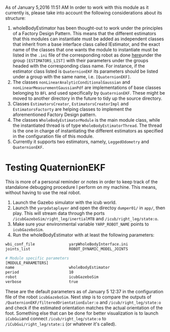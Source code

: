 As of January 5,2016 11:51 AM
In order to work with this module as it currently is, please take into account the following considerations about its structure:
 1. wholeBodyEstimator has been thought-out to work under the principles of a Factory Design Pattern. This means that the different estimators that this modules can instantiate must be added as independent classes that inherit from a base interface class called IEstimator, and the exact name of the classes that one wants the module to instantiate must be listed in the `.ini` file of the corresponding robot as done [here](https://github.com/robotology/codyco-modules/blob/newModule/wholeBodyEstimator/src/modules/wholeBodyEstimator/app/robots/icubGazeboSim/wholeBodyEstimator.ini)under the group `[ESTIMATORS_LIST]` with their parameters under the groups headed with the corresponding class name. For instance, if the estimator class listed is `QuaternionEKF` its parameters should be listed under a group with the same name, i.e. `[QuaternionEKF]`.
 2. The classes `nonLinearAnalyticConditionalGaussian` and `nonLinearMeasurementGaussianPdf` are implementations of base classes belonging to `BFL` and used specifically by `QuaternionEKF`. These might be moved to another directory in the future to tidy up the source directory. 
 3. Classes `EstimatorsCreator`, `EstimatorsCreatorImpl` and `EstimatorsFactorty` are helping classes to implement the aforementioned Factory Design pattern.
 4. The classes `WholeBodyEstimatorModule` is the main module class, while the instantiated thread is of type `WholeBodyEstimatorThread`. The thread is the one in charge of instantiating the different estimators as specified in the configuration file of this module.
 5. Currently it supports two estimators, namely, `LeggedOdometry` and `QuaternionEKF`. 

# Testing QuaternionEKF
This is more of a personal reminder or notes in order to keep track of the standalone debugging procedure I perform on my machine. This means, without having to use the real robot. 
 1. Launch the Gazebo simulator with the icub world.
 2. Launch the `yarpdataplayer` and open the directoy `dumper01/` in `app/`, then play. This will stream data through the ports `/icubGazeboSim/right_leg/inertialMTB` and `/icub/right_leg/state:o`.
 3. Make sure your environmental variable `YARP_ROBOT_NAME` points to `icubGazeboSim`.
 4. Run the wholeBodyEstimator with at least the following parameters:
```bash
wbi_conf_file               yarpWholeBodyInterface.ini
joints_list                 ROBOT_DYNAMIC_MODEL_JOINTS

# Module specific parameters
[MODULE_PARAMETERS]
name                        wholeBodyEstimator
period                      10
robot                       icubGazeboSim
verbose                     true
```

These are the default parameters as of January 5 12:37 in the configuration file of the robot `icubGazeboSim`. Next step is to compare the outputs of `/QuaternionEKF/filteredOrientationEuler:o` and `/icub/right_leg/state:o` and check if the estimated orientation matches the actual orientation of the foot. Something else that can be done for better visualization is to launch `iCubGui`and connect `/icub/right_leg/state:o` to `/iCubGui/right_leg/state:i` (or whatever it's called).



